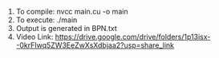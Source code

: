 1. To compile:
 nvcc main.cu -o main
2. To execute:
   ./main
3. Output is generated in BPN.txt
4. Video Link: https://drive.google.com/drive/folders/1p13isx--0krFIwq5ZW3EeZwXsXdbjaa2?usp=share_link
